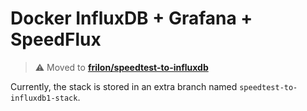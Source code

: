 # Docker InfluxDB + Grafana + SpeedFlux


> ⚠️ Moved to [**frilon/speedtest-to-influxdb**](https://github.com/frilon/speedtest-to-influxdb)

Currently, the stack is stored in an extra branch named `speedtest-to-influxdb1-stack`. 
